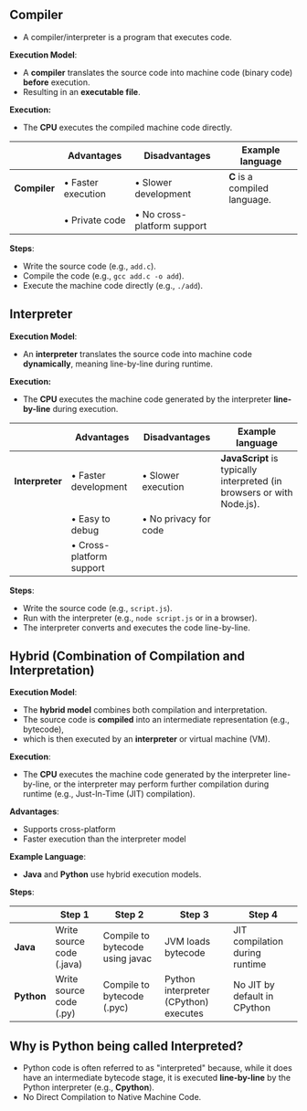 ## **Compiler**

- A compiler/interpreter is a program that executes code.

**Execution Model**:

- A **compiler** translates the source code into machine code (binary code) **before** execution.
- Resulting in an **executable file**.

**Execution:** 

- The **CPU** executes the compiled machine code directly.

|  |  **Advantages** | **Disadvantages** | **Example language** |
| --- | --- | --- | --- |
| **Compiler** | • Faster execution | • Slower development | **C** is a compiled language.
|  | • Private code | • No cross-platform support | 

**Steps**:

- Write the source code (e.g., `add.c`).
- Compile the code (e.g., `gcc add.c -o add`).
- Execute the machine code directly (e.g., `./add`).


## **Interpreter**

**Execution Model**:

- An **interpreter** translates the source code into machine code **dynamically**, meaning line-by-line during runtime.

**Execution:**

- The **CPU** executes the machine code generated by the interpreter **line-by-line** during execution.

|  |  **Advantages** | **Disadvantages** | **Example language** |
| --- | --- | --- | --- |
| **Interpreter** | • Faster development | • Slower execution | **JavaScript** is typically interpreted (in browsers or with Node.js).|
| | • Easy to debug | • No privacy for code 
| | • Cross-platform support 

**Steps**:

- Write the source code (e.g., `script.js`).
- Run with the interpreter (e.g., `node script.js` or in a browser).
- The interpreter converts and executes the code line-by-line.


## **Hybrid (Combination of Compilation and Interpretation)**

**Execution Model**:

- The **hybrid model** combines both compilation and interpretation.
- The source code is **compiled** into an intermediate representation (e.g., bytecode),
- which is then executed by an **interpreter** or virtual machine (VM).

**Execution**:

- The **CPU** executes the machine code generated by the interpreter line-by-line, or the interpreter may perform further compilation during runtime (e.g., Just-In-Time (JIT) compilation).

**Advantages**:

- Supports cross-platform
- Faster execution than the interpreter model

**Example Language**:

- **Java** and **Python** use hybrid execution models.

**Steps**:

|  | **Step 1** | **Step 2** | **Step 3** | **Step 4** |
| --- | --- | --- | --- | --- |
| **Java** | Write source code (.java) | Compile to bytecode using javac | JVM loads bytecode | JIT compilation during runtime |
| **Python** | Write source code (.py) | Compile to bytecode (.pyc) | Python interpreter (CPython) executes | No JIT by default in CPython |



## **Why is Python being called Interpreted?**

- Python code is often referred to as "interpreted" because, while it does have an intermediate bytecode stage, it is executed **line-by-line** by the Python interpreter (e.g., **Cpython**).
- No Direct Compilation to Native Machine Code.